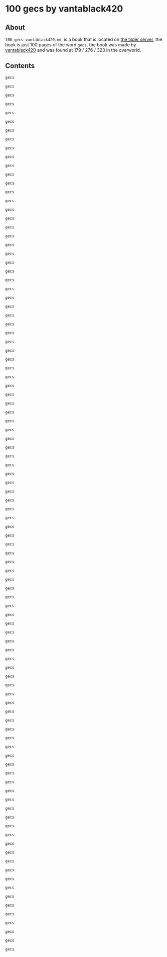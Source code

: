 # 100 gecs by vantablack420

## About
`100_gecs_vantablack420.md`, is a book that is located on [the tilder server](https://mc.tildeverse.org), the book is just 100 pages of the word `gecs`, the book was made by [vantablack420](https://namemc.com/profile/vantablack420.1) and was found at 179 / 276 / 323 in the overworld.

## Contents
```
gecs

gecs

gecs

gecs

gecs

gecs

gecs

gecs

gecs

gecs

gecs

gecs

gecs

gecs

gecs

gecs

gecs

gecs

gecs

gecs

gecs

gecs

gecs

gecs

gecs

gecs

gecs

gecs

gecs

gecs

gecs

gecs

gecs

gecs

gecs

gecs

gecs

gecs

gecs

gecs

gecs

gecs

gecs

gecs

gecs

gecs

gecs

gecs

gecs

gecs

gecs

gecs

gecs

gecs

gecs

gecs

gecs

gecs

gecs

gecs

gecs

gecs

gecs

gecs

gecs

gecs

gecs

gecs

gecs

gecs

gecs

gecs

gecs

gecs

gecs

gecs

gecs

gecs

gecs

gecs

gecs

gecs

gecs

gecs

gecs

gecs

gecs

gecs

gecs

gecs

gecs

gecs

gecs

gecs

gecs

gecs

gecs

gecs

gecs

gecs
```